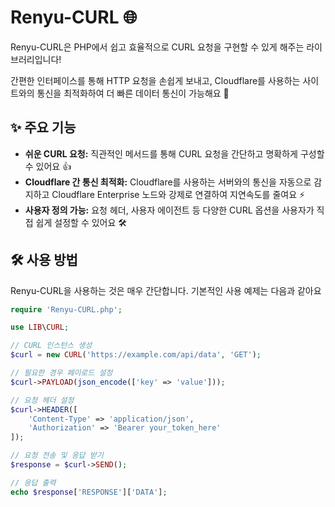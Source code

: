 # Renyu-CURL 🌐

Renyu-CURL은 PHP에서 쉽고 효율적으로 CURL 요청을 구현할 수 있게 해주는 라이브러리입니다! 

간편한 인터페이스를 통해 HTTP 요청을 손쉽게 보내고, Cloudflare를 사용하는 사이트와의 통신을 최적화하여 더 빠른 데이터 통신이 가능해요 🤗

## ✨ 주요 기능

- **쉬운 CURL 요청:** 직관적인 메서드를 통해 CURL 요청을 간단하고 명확하게 구성할 수 있어요 👍
- **Cloudflare 간 통신 최적화:** Cloudflare를 사용하는 서버와의 통신을 자동으로 감지하고 Cloudflare Enterprise 노드와 강제로 연결하여 지연속도를 줄여요 ⚡
- **사용자 정의 가능:** 요청 헤더, 사용자 에이전트 등 다양한 CURL 옵션을 사용자가 직접 쉽게 설정할 수 있어요 🛠

## 🛠️ 사용 방법

Renyu-CURL을 사용하는 것은 매우 간단합니다. 기본적인 사용 예제는 다음과 같아요

```php
require 'Renyu-CURL.php';

use LIB\CURL;

// CURL 인스턴스 생성
$curl = new CURL('https://example.com/api/data', 'GET');

// 필요한 경우 페이로드 설정
$curl->PAYLOAD(json_encode(['key' => 'value']));

// 요청 헤더 설정
$curl->HEADER([
    'Content-Type' => 'application/json',
    'Authorization' => 'Bearer your_token_here'
]);

// 요청 전송 및 응답 받기
$response = $curl->SEND();

// 응답 출력
echo $response['RESPONSE']['DATA'];
